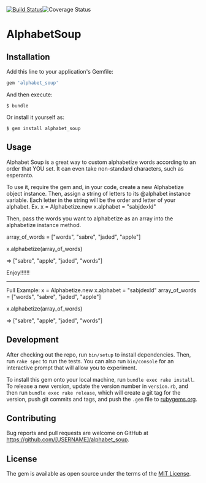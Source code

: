 [![Build Status](https://travis-ci.org/snlamm/alphabet_soup_gem.svg?branch=master)](https://travis-ci.org/snlamm/alphabet_soup_gem)![Coverage Status](https://coveralls.io/repos/github/snlamm/alphabet_soup_gem/badge.svg?branch=master)

# AlphabetSoup

## Installation

Add this line to your application's Gemfile:

```ruby
gem 'alphabet_soup'
```

And then execute:

    $ bundle

Or install it yourself as:

    $ gem install alphabet_soup

## Usage


Alphabet Soup is a great way to custom alphabetize words according to an order that YOU set.
It can even take non-standard characters, such as esperanto. 

To use it, require the gem and, in your code, create a new Alphabetize object instance. Then, assign a string of letters to its @alphabet instance variable. Each letter in the string will be the order and letter of your alphabet. 
Ex. 
x = Alphabetize.new
x.alphabet = "sabjdexld"

Then, pass the words you want to alphabetize as an array into the alphabetize instance method.

array_of_words = ["words", "sabre", "jaded", "apple"]


x.alphabetize(array_of_words)

 => ["sabre", "apple", "jaded", "words"]

 Enjoy!!!!!!

-----
Full Example: 
x = Alphabetize.new
x.alphabet = "sabjdexld"
array_of_words = ["words", "sabre", "jaded", "apple"]


x.alphabetize(array_of_words)

 => ["sabre", "apple", "jaded", "words"] 

## Development

After checking out the repo, run `bin/setup` to install dependencies. Then, run `rake spec` to run the tests. You can also run `bin/console` for an interactive prompt that will allow you to experiment.

To install this gem onto your local machine, run `bundle exec rake install`. To release a new version, update the version number in `version.rb`, and then run `bundle exec rake release`, which will create a git tag for the version, push git commits and tags, and push the `.gem` file to [rubygems.org](https://rubygems.org).

## Contributing

Bug reports and pull requests are welcome on GitHub at https://github.com/[USERNAME]/alphabet_soup.


## License

The gem is available as open source under the terms of the [MIT License](http://opensource.org/licenses/MIT).

